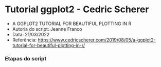 # Tutorial ggplot2 - Cedric Scherer

- A GGPLOT2 TUTORIAL FOR BEAUTIFUL PLOTTING IN R
- Autoria do script: Jeanne Franco
- Data: 21/03/2022
- Referência: https://www.cedricscherer.com/2019/08/05/a-ggplot2-tutorial-for-beautiful-plotting-in-r/

### Etapas do script
